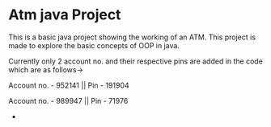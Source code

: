 # Atm java Project 
 
This is a basic java project showing the working of an ATM. This project is made to explore the basic concepts of OOP in java.

Currently only 2 account no. and their respective pins are added in the code which are as follows->

Account no. - 952141 || Pin - 191904

Account no. - 989947 || Pin - 71976

- 
